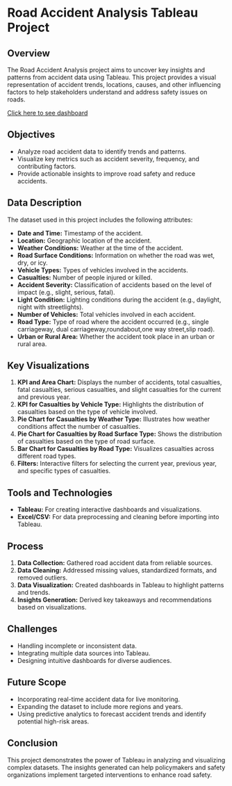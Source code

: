 # Road Accident Analysis Tableau Project

## Overview
The Road Accident Analysis project aims to uncover key insights and patterns from accident data using Tableau. This project provides a visual representation of accident trends, locations, causes, and other influencing factors to help stakeholders understand and address safety issues on roads.

[Click here to see dashboard](https://public.tableau.com/app/profile/ujair.shaha/viz/Road_Accident_Analysis_17369269420400/RoadAccident_Dashboard?publish=yes)

## Objectives
- Analyze road accident data to identify trends and patterns.
- Visualize key metrics such as accident severity, frequency, and contributing factors.
- Provide actionable insights to improve road safety and reduce accidents.

## Data Description
The dataset used in this project includes the following attributes:
- **Date and Time:** Timestamp of the accident.
- **Location:** Geographic location of the accident.
- **Weather Conditions:** Weather at the time of the accident.
- **Road Surface Conditions:** Information on whether the road was wet, dry, or icy.
- **Vehicle Types:** Types of vehicles involved in the accidents.
- **Casualties:** Number of people injured or killed.
- **Accident Severity:** Classification of accidents based on the level of impact (e.g., slight, serious, fatal).
- **Light Condition:** Lighting conditions during the accident (e.g., daylight, night with streetlights).
- **Number of Vehicles:** Total vehicles involved in each accident.
- **Road Type:** Type of road where the accident occurred (e.g., single carriageway, dual carriageway,roundabout,one way street,slip road).
- **Urban or Rural Area:** Whether the accident took place in an urban or rural area.

## Key Visualizations
1. **KPI and Area Chart:** Displays the number of accidents, total casualties, fatal casualties, serious casualties, and slight casualties for the current and previous year.
2. **KPI for Casualties by Vehicle Type:** Highlights the distribution of casualties based on the type of vehicle involved.
3. **Pie Chart for Casualties by Weather Type:** Illustrates how weather conditions affect the number of casualties.
4. **Pie Chart for Casualties by Road Surface Type:** Shows the distribution of casualties based on the type of road surface.
5. **Bar Chart for Casualties by Road Type:** Visualizes casualties across different road types.
6. **Filters:** Interactive filters for selecting the current year, previous year, and specific types of casualties.



## Tools and Technologies
- **Tableau:** For creating interactive dashboards and visualizations.
- **Excel/CSV:** For data preprocessing and cleaning before importing into Tableau.

## Process
1. **Data Collection:** Gathered road accident data from reliable sources.
2. **Data Cleaning:** Addressed missing values, standardized formats, and removed outliers.
3. **Data Visualization:** Created dashboards in Tableau to highlight patterns and trends.
4. **Insights Generation:** Derived key takeaways and recommendations based on visualizations.

## Challenges
- Handling incomplete or inconsistent data.
- Integrating multiple data sources into Tableau.
- Designing intuitive dashboards for diverse audiences.

## Future Scope
- Incorporating real-time accident data for live monitoring.
- Expanding the dataset to include more regions and years.
- Using predictive analytics to forecast accident trends and identify potential high-risk areas.

## Conclusion
This project demonstrates the power of Tableau in analyzing and visualizing complex datasets. The insights generated can help policymakers and safety organizations implement targeted interventions to enhance road safety.

